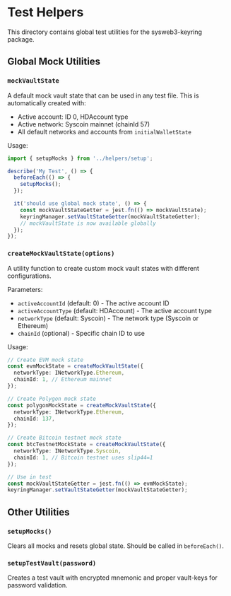 # Test Helpers

This directory contains global test utilities for the sysweb3-keyring package.

## Global Mock Utilities

### `mockVaultState`

A default mock vault state that can be used in any test file. This is automatically created with:

- Active account: ID 0, HDAccount type
- Active network: Syscoin mainnet (chainId 57)
- All default networks and accounts from `initialWalletState`

Usage:

```typescript
import { setupMocks } from '../helpers/setup';

describe('My Test', () => {
  beforeEach(() => {
    setupMocks();
  });

  it('should use global mock state', () => {
    const mockVaultStateGetter = jest.fn(() => mockVaultState);
    keyringManager.setVaultStateGetter(mockVaultStateGetter);
    // mockVaultState is now available globally
  });
});
```

### `createMockVaultState(options)`

A utility function to create custom mock vault states with different configurations.

Parameters:

- `activeAccountId` (default: 0) - The active account ID
- `activeAccountType` (default: HDAccount) - The active account type
- `networkType` (default: Syscoin) - The network type (Syscoin or Ethereum)
- `chainId` (optional) - Specific chain ID to use

Usage:

```typescript
// Create EVM mock state
const evmMockState = createMockVaultState({
  networkType: INetworkType.Ethereum,
  chainId: 1, // Ethereum mainnet
});

// Create Polygon mock state
const polygonMockState = createMockVaultState({
  networkType: INetworkType.Ethereum,
  chainId: 137,
});

// Create Bitcoin testnet mock state
const btcTestnetMockState = createMockVaultState({
  networkType: INetworkType.Syscoin,
  chainId: 1, // Bitcoin testnet uses slip44=1
});

// Use in test
const mockVaultStateGetter = jest.fn(() => evmMockState);
keyringManager.setVaultStateGetter(mockVaultStateGetter);
```

## Other Utilities

### `setupMocks()`

Clears all mocks and resets global state. Should be called in `beforeEach()`.

### `setupTestVault(password)`

Creates a test vault with encrypted mnemonic and proper vault-keys for password validation.
